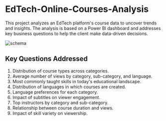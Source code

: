 # EdTech-Online-Courses-Analysis
This project analyzes an EdTech platform's course data to uncover trends and insights. The analysis is based on a Power BI dashboard and addresses key business questions to help the client make data-driven decisions.


![schema](https://github.com/user-attachments/assets/d94e8c87-bcb3-4d9d-977e-e8cd8d2322ce)

## Key Questions Addressed
1. Distribution of course types across categories.
2. Average number of views by category, sub-category, and language.
3. Most commonly taught skills in today's educational landscape.
4. Distribution of languages in which courses are created.
5. Language preferences for each category.
6. Impact of subtitles on viewer engagement.
7. Top instructors by category and sub-category.
8. Relationship between course duration and views.
9. Impact of skill variety on viewership.
